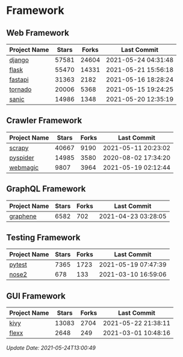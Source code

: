# Framework

## Web Framework
| Project Name | Stars | Forks | Last Commit |
| ------------ | ----- | ----- | ----------- |
| [django](https://github.com/django/django) | 57581 | 24604 | 2021-05-24 04:31:48 |
| [flask](https://github.com/pallets/flask) | 55470 | 14331 | 2021-05-21 15:56:18 |
| [fastapi](https://github.com/tiangolo/fastapi) | 31363 | 2182 | 2021-05-16 18:28:24 |
| [tornado](https://github.com/tornadoweb/tornado) | 20006 | 5368 | 2021-05-15 19:24:25 |
| [sanic](https://github.com/sanic-org/sanic) | 14986 | 1348 | 2021-05-20 12:35:19 |

## Crawler Framework
| Project Name | Stars | Forks | Last Commit |
| ------------ | ----- | ----- | ----------- |
| [scrapy](https://github.com/scrapy/scrapy) | 40667 | 9190 | 2021-05-11 20:23:02 |
| [pyspider](https://github.com/binux/pyspider) | 14985 | 3580 | 2020-08-02 17:34:20 |
| [webmagic](https://github.com/code4craft/webmagic) | 9807 | 3964 | 2021-05-19 02:12:44 |

## GraphQL Framework
| Project Name | Stars | Forks | Last Commit |
| ------------ | ----- | ----- | ----------- |
| [graphene](https://github.com/graphql-python/graphene) | 6582 | 702 | 2021-04-23 03:28:05 |

## Testing Framework
| Project Name | Stars | Forks | Last Commit |
| ------------ | ----- | ----- | ----------- |
| [pytest](https://github.com/pytest-dev/pytest) | 7365 | 1723 | 2021-05-19 07:47:39 |
| [nose2](https://github.com/nose-devs/nose2) | 678 | 133 | 2021-03-10 16:59:06 |

## GUI Framework
| Project Name | Stars | Forks | Last Commit |
| ------------ | ----- | ----- | ----------- |
| [kivy](https://github.com/kivy/kivy) | 13083 | 2704 | 2021-05-22 21:38:11 |
| [flexx](https://github.com/flexxui/flexx) | 2648 | 249 | 2021-03-01 10:48:16 |

*Update Date: 2021-05-24T13:00:49*